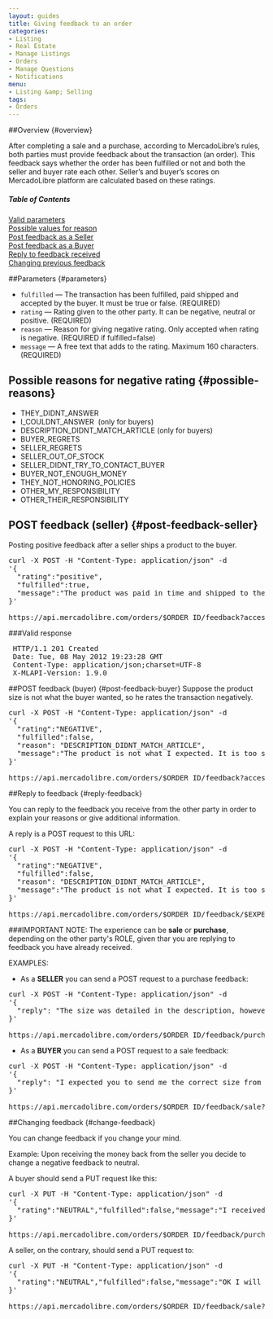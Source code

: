 ```yaml
---
layout: guides
title: Giving feedback to an order
categories: 
- Listing
- Real Estate
- Manage Listings
- Orders
- Manage Questions
- Notifications
menu: 
- Listing &amp; Selling
tags: 
- Orders
---
```


##Overview {#overview}

After completing a sale and a purchase, according to MercadoLibre’s rules, both parties must provide feedback about the transaction (an order).
This feedback says whether the order has been fulfilled or not and both the seller and buyer rate each other.
Seller’s and buyer’s scores on MercadoLibre platform are calculated based on these ratings.

<div class="contents">
  <h5>Table of Contents</h5>
  <dl>
    <dt><a href="javascript:void(0)" onClick="goToByScroll('parameters')">Valid parameters</a></dt>
    <dt><a href="javascript:void(0)" onClick="goToByScroll('possible-reasons')">Possible values for reason</a></dt>
    <dt><a href="javascript:void(0)" onClick="goToByScroll('post-feedback-seller')">Post feedback as a Seller</a></dt>
    <dt><a href="javascript:void(0)" onClick="goToByScroll('post-feedback-buyer')">Post feedback as a Buyer</a></dt>
    <dt><a href="javascript:void(0)" onClick="goToByScroll('reply-feedback')">Reply to feedback received</a></dt>
    <dt><a href="javascript:void(0)" onClick="goToByScroll('change-feedback')">Changing previous feedback</a></dt>
  </dl>
</div>

##Parameters {#parameters}
- `fulfilled` — The transaction has been fulfilled, paid shipped and accepted by the buyer. It must be true or false. (REQUIRED)
- `rating` —  Rating given to the other party. It can be negative, neutral or positive. (REQUIRED)
- `reason` — Reason for giving negative rating. Only accepted when rating is negative.  (REQUIRED if fulfilled=false)
- `message` — A free text that adds to the rating. Maximum 160 characters. (REQUIRED)

## Possible reasons for negative rating {#possible-reasons}
* THEY_DIDNT_ANSWER
* I_COULDNT_ANSWER  (only for buyers)
* DESCRIPTION_DIDNT_MATCH_ARTICLE (only for buyers)
* BUYER_REGRETS
* SELLER_REGRETS
* SELLER_OUT_OF_STOCK
* SELLER_DIDNT_TRY_TO_CONTACT_BUYER
* BUYER_NOT_ENOUGH_MONEY
* THEY_NOT_HONORING_POLICIES
* OTHER_MY_RESPONSIBILITY
* OTHER_THEIR_RESPONSIBILITY



## POST feedback (seller) {#post-feedback-seller}
Posting positive feedback after a seller ships a product to the buyer.

<pre class="terminal">
curl -X POST -H "Content-Type: application/json" -d
'{
  "rating":"positive",  
  "fulfilled":true, 
  "message":"The product was paid in time and shipped to the buyer."
}'

https://api.mercadolibre.com/orders/$ORDER_ID/feedback?access_token=$ACCESS_TOKEN  
</pre>

###Valid response

<pre class="terminal">
 HTTP/1.1 201 Created
 Date: Tue, 08 May 2012 19:23:28 GMT
 Content-Type: application/json;charset=UTF-8
 X-MLAPI-Version: 1.9.0
</pre>



##POST feedback (buyer) {#post-feedback-buyer}
Suppose the product size is not what the buyer wanted, so he rates the transaction negatively.

<pre class="terminal">
curl -X POST -H "Content-Type: application/json" -d
'{
  "rating":"NEGATIVE",
  "fulfilled":false,
  "reason": "DESCRIPTION_DIDNT_MATCH_ARTICLE",
  "message":"The product is not what I expected. It is too small."
}'

https://api.mercadolibre.com/orders/$ORDER_ID/feedback?access_token=$ACCESS_TOKEN  
</pre>

##Reply to feedback {#reply-feedback}

You can reply to the feedback you receive from the other party in order to explain your reasons or give additional information.

A reply is a POST request to this URL:


<pre class="terminal">
curl -X POST -H "Content-Type: application/json" -d
'{
  "rating":"NEGATIVE",
  "fulfilled":false,
  "reason": "DESCRIPTION_DIDNT_MATCH_ARTICLE",
  "message":"The product is not what I expected. It is too small."
}'

https://api.mercadolibre.com/orders/$ORDER_ID/feedback/$EXPERIENCE
</pre>



###IMPORTANT NOTE:
The experience can be **sale** or **purchase**, depending on the other party's ROLE, given thar you are replying to feedback you have already received.

EXAMPLES:

- As a **SELLER** you can send a POST request to a purchase feedback:


<pre class="terminal">
curl -X POST -H "Content-Type: application/json" -d
'{
  "reply": "The size was detailed in the description, however if you send it back we can refund you the money." 
}'

https://api.mercadolibre.com/orders/$ORDER_ID/feedback/purchase?access_token={aSellersAccessToken}
</pre>


- As a **BUYER** you can send a POST request to a sale feedback:

<pre class="terminal">
curl -X POST -H "Content-Type: application/json" -d
'{
  "reply": "I expected you to send me the correct size from the start." 
}'

https://api.mercadolibre.com/orders/$ORDER_ID/feedback/sale?access_token={aBuyersAccessToken}
</pre>


##Changing feedback {#change-feedback}

You can change feedback if you change your mind.

Example: Upon receiving the money back from the seller you decide to change a negative feedback to neutral.

A buyer should send a PUT request like this:

<pre class="terminal">
curl -X PUT -H "Content-Type: application/json" -d
'{
  "rating":"NEUTRAL","fulfilled":false,"message":"I received the money back"
}'

https://api.mercadolibre.com/orders/$ORDER_ID/feedback/purchase?access_token={aBuyersAccessToken}
</pre>

A seller, on the contrary, should send a PUT request to:

<pre class="terminal">
curl -X PUT -H "Content-Type: application/json" -d
'{
  "rating":"NEUTRAL","fulfilled":false,"message":"OK I will change the feedback"
}'

https://api.mercadolibre.com/orders/$ORDER_ID/feedback/sale?access_token={aSellersAccessToken}
</pre>
